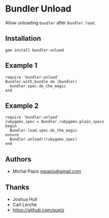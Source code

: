 # Bundler Unload

Allow unloading `bundler` after `Bundler.load`.

## Installation

    gem install bundler-unload

## Example 1

    require 'bundler-unload'
    Bundler.with_bundle do |bundler|
      bundler.spec.do_the_magic
    end

## Example 2

    require 'bundler-unload'
    rubygems_spec = Bundler.rubygems.plain_specs
    begin
      Bundler.load.spec.do_the_magic
    ensure
      Bundler.unload!(rubygems_spec)
    end

## Authors

 - Michal Papis <mpapis@gmail.com>

## Thanks

 - Joshua Hull
 - Carl Lerche
 - https://github.com/quetz

